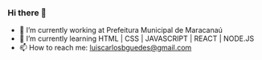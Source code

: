 ### Hi there 👋


- 🔭 I’m currently working at Prefeitura Municipal de Maracanaú
- 🌱 I’m currently learning HTML | CSS | JAVASCRIPT | REACT | NODE.JS
- 📫 How to reach me: luiscarlosbguedes@gmail.com

